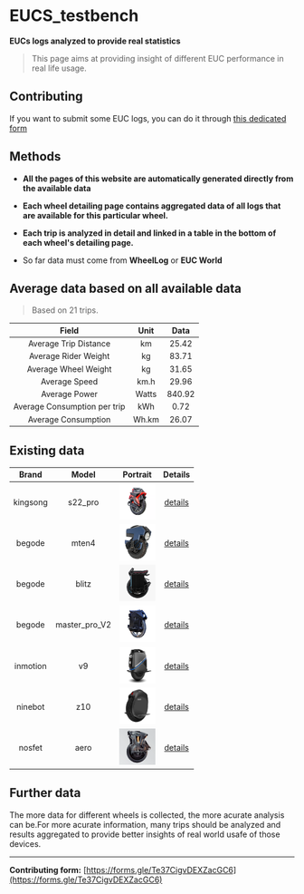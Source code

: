 



# EUCS_testbench
**EUCs logs analyzed to provide real statistics**
> This page aims at providing insight of different EUC performance in real life usage.

## Contributing
If you want to submit some EUC logs, you can do it through [this dedicated form](https://forms.gle/Te37CigvDEXZacGC6)
## Methods
- **All the pages of this website are automatically generated directly from the available data**

- **Each wheel detailing page contains aggregated data of all logs that are available for this particular wheel.**

- **Each trip is analyzed in detail and linked in a table in the bottom of each wheel's detailing page.**

- So far data must come from **WheelLog** or **EUC World**

## Average data based on all available data


> Based on 21 trips.


|**Field**|**Unit**|**Data**|
| :---: | :---: | :---: |
|Average Trip Distance|km|25.42|
|Average Rider Weight|kg|83.71|
|Average Wheel Weight|kg|31.65|
|Average Speed|km.h|29.96|
|Average Power|Watts|840.92|
|Average Consumption per trip|kWh|0.72|
|Average Consumption|Wh.km|26.07|

## Existing data

|Brand|Model|Portrait|Details|
| :---: | :---: | :---: | :---: |
|kingsong|s22_pro|<img src="imgs/wheels/portrait/s22_pro.webp" alt="drawing" width="64"/>|[details](analysis/s22_pro.md)|
|begode|mten4|<img src="imgs/wheels/portrait/mten4.webp" alt="drawing" width="64"/>|[details](analysis/mten4.md)|
|begode|blitz|<img src="imgs/wheels/portrait/blitz.webp" alt="drawing" width="64"/>|[details](analysis/blitz.md)|
|begode|master_pro_V2|<img src="imgs/wheels/portrait/master_pro_V2.webp" alt="drawing" width="64"/>|[details](analysis/master_pro_V2.md)|
|inmotion|v9|<img src="imgs/wheels/portrait/v9.webp" alt="drawing" width="64"/>|[details](analysis/v9.md)|
|ninebot|z10|<img src="imgs/wheels/portrait/z10.webp" alt="drawing" width="64"/>|[details](analysis/z10.md)|
|nosfet|aero|<img src="imgs/wheels/portrait/aero.webp" alt="drawing" width="64"/>|[details](analysis/aero.md)|

## Further data
The more data for different wheels is collected, the more acurate analysis can be.For more acurate information, many trips should be analyzed and results aggregated to provide better insights of real world usafe of those devices.

---

**Contributing form:** [https://forms.gle/Te37CigvDEXZacGC6](https://forms.gle/Te37CigvDEXZacGC6)